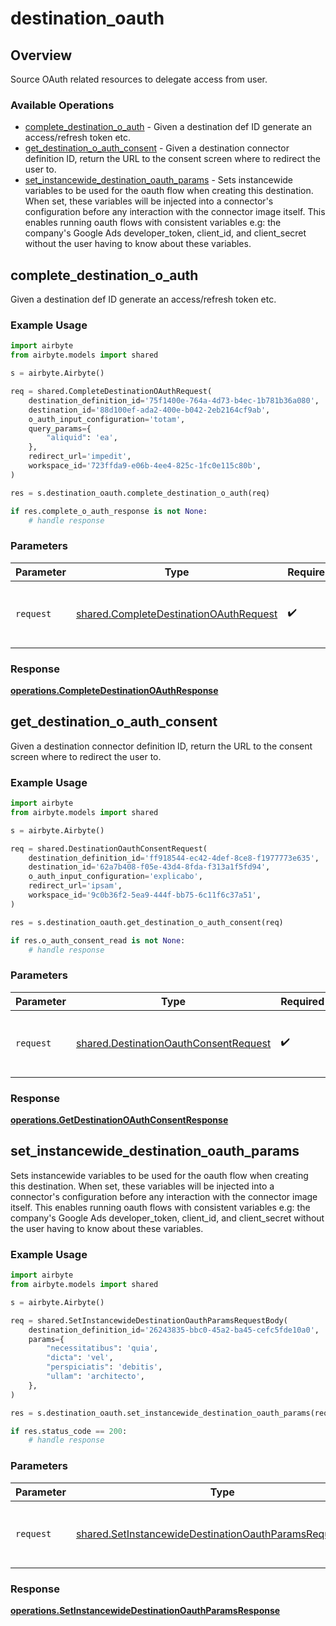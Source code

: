 # destination_oauth

## Overview

Source OAuth related resources to delegate access from user.

### Available Operations

* [complete_destination_o_auth](#complete_destination_o_auth) - Given a destination def ID generate an access/refresh token etc.
* [get_destination_o_auth_consent](#get_destination_o_auth_consent) - Given a destination connector definition ID, return the URL to the consent screen where to redirect the user to.
* [set_instancewide_destination_oauth_params](#set_instancewide_destination_oauth_params) - Sets instancewide variables to be used for the oauth flow when creating this destination. When set, these variables will be injected into a connector's configuration before any interaction with the connector image itself. This enables running oauth flows with consistent variables e.g: the company's Google Ads developer_token, client_id, and client_secret without the user having to know about these variables.


## complete_destination_o_auth

Given a destination def ID generate an access/refresh token etc.

### Example Usage

```python
import airbyte
from airbyte.models import shared

s = airbyte.Airbyte()

req = shared.CompleteDestinationOAuthRequest(
    destination_definition_id='75f1400e-764a-4d73-b4ec-1b781b36a080',
    destination_id='88d100ef-ada2-400e-b042-2eb2164cf9ab',
    o_auth_input_configuration='totam',
    query_params={
        "aliquid": 'ea',
    },
    redirect_url='impedit',
    workspace_id='723ffda9-e06b-4ee4-825c-1fc0e115c80b',
)

res = s.destination_oauth.complete_destination_o_auth(req)

if res.complete_o_auth_response is not None:
    # handle response
```

### Parameters

| Parameter                                                                                        | Type                                                                                             | Required                                                                                         | Description                                                                                      |
| ------------------------------------------------------------------------------------------------ | ------------------------------------------------------------------------------------------------ | ------------------------------------------------------------------------------------------------ | ------------------------------------------------------------------------------------------------ |
| `request`                                                                                        | [shared.CompleteDestinationOAuthRequest](../../models/shared/completedestinationoauthrequest.md) | :heavy_check_mark:                                                                               | The request object to use for the request.                                                       |


### Response

**[operations.CompleteDestinationOAuthResponse](../../models/operations/completedestinationoauthresponse.md)**


## get_destination_o_auth_consent

Given a destination connector definition ID, return the URL to the consent screen where to redirect the user to.

### Example Usage

```python
import airbyte
from airbyte.models import shared

s = airbyte.Airbyte()

req = shared.DestinationOauthConsentRequest(
    destination_definition_id='ff918544-ec42-4def-8ce8-f1977773e635',
    destination_id='62a7b408-f05e-43d4-8fda-f313a1f5fd94',
    o_auth_input_configuration='explicabo',
    redirect_url='ipsam',
    workspace_id='9c0b36f2-5ea9-444f-bb75-6c11f6c37a51',
)

res = s.destination_oauth.get_destination_o_auth_consent(req)

if res.o_auth_consent_read is not None:
    # handle response
```

### Parameters

| Parameter                                                                                      | Type                                                                                           | Required                                                                                       | Description                                                                                    |
| ---------------------------------------------------------------------------------------------- | ---------------------------------------------------------------------------------------------- | ---------------------------------------------------------------------------------------------- | ---------------------------------------------------------------------------------------------- |
| `request`                                                                                      | [shared.DestinationOauthConsentRequest](../../models/shared/destinationoauthconsentrequest.md) | :heavy_check_mark:                                                                             | The request object to use for the request.                                                     |


### Response

**[operations.GetDestinationOAuthConsentResponse](../../models/operations/getdestinationoauthconsentresponse.md)**


## set_instancewide_destination_oauth_params

Sets instancewide variables to be used for the oauth flow when creating this destination. When set, these variables will be injected into a connector's configuration before any interaction with the connector image itself. This enables running oauth flows with consistent variables e.g: the company's Google Ads developer_token, client_id, and client_secret without the user having to know about these variables.


### Example Usage

```python
import airbyte
from airbyte.models import shared

s = airbyte.Airbyte()

req = shared.SetInstancewideDestinationOauthParamsRequestBody(
    destination_definition_id='26243835-bbc0-45a2-ba45-cefc5fde10a0',
    params={
        "necessitatibus": 'quia',
        "dicta": 'vel',
        "perspiciatis": 'debitis',
        "ullam": 'architecto',
    },
)

res = s.destination_oauth.set_instancewide_destination_oauth_params(req)

if res.status_code == 200:
    # handle response
```

### Parameters

| Parameter                                                                                                                          | Type                                                                                                                               | Required                                                                                                                           | Description                                                                                                                        |
| ---------------------------------------------------------------------------------------------------------------------------------- | ---------------------------------------------------------------------------------------------------------------------------------- | ---------------------------------------------------------------------------------------------------------------------------------- | ---------------------------------------------------------------------------------------------------------------------------------- |
| `request`                                                                                                                          | [shared.SetInstancewideDestinationOauthParamsRequestBody](../../models/shared/setinstancewidedestinationoauthparamsrequestbody.md) | :heavy_check_mark:                                                                                                                 | The request object to use for the request.                                                                                         |


### Response

**[operations.SetInstancewideDestinationOauthParamsResponse](../../models/operations/setinstancewidedestinationoauthparamsresponse.md)**

